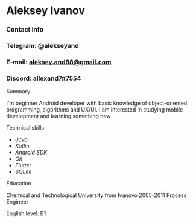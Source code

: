  # Aleksey Ivanov

 ### Contact info

 ### Telegram: @alekseyand
 ### E-mail: aleksey.and88@gmail.com
 ### Discord: allexand7#7554

 Summary

 I'm beginner Android developer with basic knowledge of object-oriented programming, algorithms and UX/UI.
 I am interested in studying mobile development and learning something new

 Technical skills

 * *Java*
 * *Kotlin*
 * *Android SDK*
 * *Git*
 * *Flutter*
 * *SQLite*

 Education

 Сhemical and Technological University from Ivanovo 2005-2011
 Process Engineer

 English level: B1
